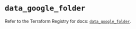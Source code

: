 # `data_google_folder`

Refer to the Terraform Registry for docs: [`data_google_folder`](https://registry.terraform.io/providers/hashicorp/google-beta/5.23.0/docs/data-sources/google_folder).
